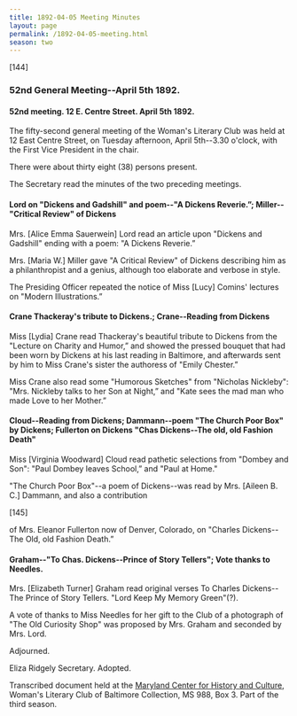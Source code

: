 ```yaml
---
title: 1892-04-05 Meeting Minutes
layout: page
permalink: /1892-04-05-meeting.html
season: two
---
```

[144]

### 52nd General Meeting--April 5th 1892.

#### 52nd meeting. 12 E. Centre Street. April 5th 1892.

The fifty-second general meeting of the Woman's Literary Club was held at 12 East Centre Street, on Tuesday afternoon, April 5th--3.30 o'clock, with the First Vice President in the chair.

There were about thirty eight (38) persons present.

The Secretary read the minutes of the two preceding meetings.

#### Lord on "Dickens and Gadshill" and poem--"A Dickens Reverie.”; Miller--"Critical Review" of Dickens

Mrs. [Alice Emma Sauerwein] Lord read an article upon "Dickens and Gadshill" ending with a poem: "A Dickens Reverie.”

Mrs. [Maria W.] Miller gave "A Critical Review" of Dickens describing him as a philanthropist and a genius, although too elaborate and verbose in style.

The Presiding Officer repeated the notice of Miss [Lucy] Comins' lectures on "Modern Illustrations.”

#### Crane Thackeray's tribute to Dickens.; Crane--Reading from Dickens

Miss [Lydia] Crane read Thackeray's beautiful tribute to Dickens from the "Lecture on Charity and Humor,” and showed the pressed bouquet that had been worn by Dickens at his last reading in Baltimore, and afterwards sent by him to Miss Crane's sister the authoress of "Emily Chester.”

Miss Crane also read some "Humorous Sketches" from "Nicholas Nickleby": "Mrs. Nickleby talks to her Son at Night,” and "Kate sees the mad man who made Love to her Mother.”

#### Cloud--Reading from Dickens; Dammann--poem "The Church Poor Box" by Dickens; Fullerton on Dickens "Chas Dickens--The old, old Fashion Death"

Miss [Virginia Woodward] Cloud read pathetic selections from "Dombey and Son": "Paul Dombey leaves School,” and "Paul at Home."

"The Church Poor Box"--a poem of Dickens--was read by Mrs. [Aileen B. C.] Dammann, and also a contribution

[145]

of Mrs. Eleanor Fullerton now of Denver, Colorado, on "Charles Dickens--The Old, old Fashion Death.”

#### Graham--"To Chas. Dickens--Prince of Story Tellers"; Vote thanks to Needles.

Mrs. [Elizabeth Turner] Graham read original verses To Charles Dickens--The Prince of Story Tellers. "Lord Keep My Memory Green"(?).

A vote of thanks to Miss Needles for her gift to the Club of a photograph of "The Old Curiosity Shop" was proposed by Mrs. Graham and seconded by Mrs. Lord.

Adjourned.

Eliza Ridgely
Secretary.
Adopted.

Transcribed document held at the [Maryland Center for History and Culture](http://mdhs.org/), Woman's Literary Club of Baltimore Collection, MS 988, Box 3. Part of the third season.